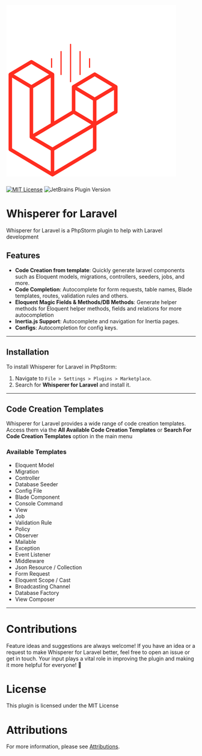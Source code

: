 # ![Whisperer For Laravel](src/main/resources/META-INF/pluginIcon.svg)

[![MIT License](https://img.shields.io/badge/License-MIT-green.svg)](https://choosealicense.com/licenses/mit/)
![JetBrains Plugin Version](https://img.shields.io/jetbrains/plugin/v/at.alirezamoh.idea_whisperer_for_laravel)

# Whisperer for Laravel

Whisperer for Laravel is a PhpStorm plugin to help with Laravel development

## Features

- **Code Creation from template**: Quickly generate laravel components such as Eloquent models, migrations, controllers, seeders, jobs, and more.
- **Code Completion**: Autocomplete for form requests, table names, Blade templates, routes, validation rules and others.
- **Eloquent Magic Fields & Methods/DB Methods**: Generate helper methods for Eloquent helper methods, fields and relations for more autocompletion
- **Inertia.js Support**: Autocomplete and navigation for Inertia pages.
- **Configs**: Autocompletion for config keys.

---

## Installation

To install Whisperer for Laravel in PhpStorm:
1. Navigate to `File > Settings > Plugins > Marketplace`.
2. Search for **Whisperer for Laravel** and install it.

---

## Code Creation Templates

Whisperer for Laravel provides a wide range of code creation templates. Access them via the **All Available Code Creation Templates** or **Search For Code Creation Templates** option in the main menu

### Available Templates

- Eloquent Model
- Migration
- Controller
- Database Seeder
- Config File
- Blade Component
- Console Command
- View
- Job
- Validation Rule
- Policy
- Observer
- Mailable
- Exception
- Event Listener
- Middleware
- Json Resource / Collection
- Form Request
- Eloquent Scope / Cast
- Broadcasting Channel
- Database Factory
- View Composer
---

# Contributions

Feature ideas and suggestions are always welcome! If you have an idea or a request to make Whisperer for Laravel better,
feel free to open an issue or get in touch. Your input plays a vital role in improving the plugin
and making it more helpful for everyone! 🚀

# License

This plugin is licensed under the MIT License


# Attributions
For more information, please see [Attributions](./ATTRIBUTION.md).